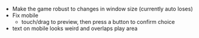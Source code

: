 - Make the game robust to changes in window size (currently auto loses)
- Fix mobile
    - touch/drag to preview, then press a button to confirm choice
- text on mobile looks weird and overlaps play area
